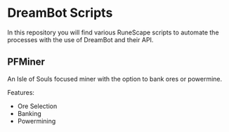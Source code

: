 # DreamBot Scripts
In this repository you will find various RuneScape scripts to automate the processes with the use of DreamBot and their API.

## PFMiner

An Isle of Souls focused miner with the option to bank ores or powermine.

Features:
* Ore Selection
* Banking
* Powermining
